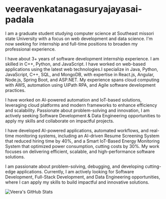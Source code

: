 # veeravenkatanagasuryajayasai-padala

I am a graduate student studying computer science at Southeast missori state University with a focus on web development and data science. I'm now seeking for internship and full-time positions to broaden my professional experience.

I have about 3+ years of software development internship experience. I am skilled in C++, Python, and JavaScript. I have worked on web-based applications using the latest web technologies.I specialize in Java, Python, JavaScript, C++, SQL, and MongoDB, with expertise in React.js, Angular, Node.js, Spring Boot, and ASP.NET. My experience spans cloud computing with AWS, automation using UiPath RPA, and Agile software development practices.

I have worked on AI-powered automation and IoT-based solutions, leveraging cloud platforms and modern frameworks to enhance efficiency and scalability. Passionate about problem-solving and innovation, I am actively seeking Software Development & Data Engineering opportunities to apply my skills and collaborate on impactful projects.

I have developed AI-powered applications, automated workflows, and real-time monitoring systems, including an AI-driven Resume Screening System that reduced hiring time by 40%, and a Smart IoT-Based Energy Monitoring System that optimized power consumption, cutting costs by 30%. My work focuses on delivering efficient, scalable, and high-performance software solutions.

I am passionate about problem-solving, debugging, and developing cutting-edge applications. Currently, I am actively looking for Software Development, Full-Stack Development, and Data Engineering opportunities, where I can apply my skills to build impactful and innovative solutions.

![Veera's GitHub Stats](https://github-readme-stats.vercel.app/api?username=VeeraVenkata&show_icons=true&theme=radical)
